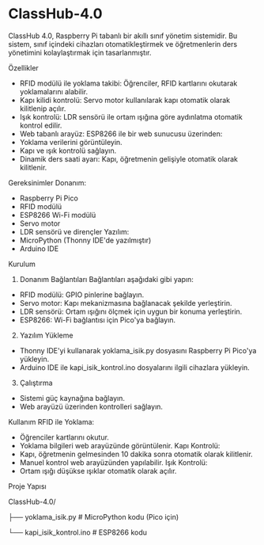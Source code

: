 # ClassHub-4.0
ClassHub 4.0, Raspberry Pi tabanlı bir akıllı sınıf yönetim sistemidir. Bu sistem, sınıf içindeki cihazları otomatikleştirmek ve öğretmenlerin ders yönetimini kolaylaştırmak için tasarlanmıştır.

Özellikler 
 - RFID modülü ile yoklama takibi: Öğrenciler, RFID kartlarını okutarak yoklamalarını alabilir.
 - Kapı kilidi kontrolü: Servo motor kullanılarak kapı otomatik olarak kilitlenip açılır.
 - Işık kontrolü: LDR sensörü ile ortam ışığına göre aydınlatma otomatik kontrol edilir.
 - Web tabanlı arayüz: ESP8266 ile bir web sunucusu üzerinden:
 - Yoklama verilerini görüntüleyin.
 - Kapı ve ışık kontrolü sağlayın.
 - Dinamik ders saati ayarı: Kapı, öğretmenin gelişiyle otomatik olarak kilitlenir.

Gereksinimler
Donanım:
 - Raspberry Pi Pico
 - RFID modülü
 - ESP8266 Wi-Fi modülü
 - Servo motor
 - LDR sensörü ve dirençler
Yazılım:
 - MicroPython (Thonny IDE'de yazılmıştır)
 - Arduino IDE

Kurulum 
1. Donanım Bağlantıları
Bağlantıları aşağıdaki gibi yapın:
 - RFID modülü: GPIO pinlerine bağlayın.
 - Servo motor: Kapı mekanizmasına bağlanacak şekilde yerleştirin.
 - LDR sensörü: Ortam ışığını ölçmek için uygun bir konuma yerleştirin.
 - ESP8266: Wi-Fi bağlantısı için Pico'ya bağlayın.

2. Yazılım Yükleme
 - Thonny IDE'yi kullanarak yoklama_isik.py dosyasını Raspberry Pi Pico'ya yükleyin.
 - Arduino IDE ile kapi_isik_kontrol.ino dosyalarını ilgili cihazlara yükleyin.

3. Çalıştırma
 - Sistemi güç kaynağına bağlayın.
 - Web arayüzü üzerinden kontrolleri sağlayın.

Kullanım 
RFID ile Yoklama:
 - Öğrenciler kartlarını okutur.
 - Yoklama bilgileri web arayüzünde görüntülenir.
Kapı Kontrolü:
 - Kapı, öğretmenin gelmesinden 10 dakika sonra otomatik olarak kilitlenir.
 - Manuel kontrol web arayüzünden yapılabilir.
Işık Kontrolü:
 - Ortam ışığı düşükse ışıklar otomatik olarak açılır.

Proje Yapısı 

ClassHub-4.0/

   ├── yoklama_isik.py          # MicroPython kodu (Pico için)

   └── kapi_isik_kontrol.ino    # ESP8266 kodu


  
  
